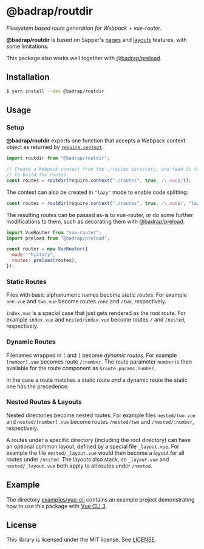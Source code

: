 # @badrap/routdir

_Filesystem based route generation for Webpack + vue-router._

**@badrap/routdir** is based on Sapper's [pages](https://sapper.svelte.technology/guide#pages) and [layouts](https://sapper.svelte.technology/guide#layouts) features, with some limitations.

This package also works well together with [@badrap/preload](https://github.com/badrap/preload).

## Installation

```sh
$ yarn install --dev @badrap/routdir
```

## Usage

### Setup

**@badrap/routdir** exports one function that accepts a Webpack context object as returned by [`require.context`](https://webpack.js.org/guides/dependency-management/#require-context).

```js
import routdir from "@badrap/routdir";

// Create a Webpack context from the ./routes directory, and feed it to routdir
// to build the routes.
const routes = routdir(require.context("./routes", true, /\.vue$/));
```

The context can also be created in `"lazy"` mode to enable code splitting:

```js
const routes = routdir(require.context("./routes", true, /\.vue$/, "lazy"));
```

The resulting routes can be passed as-is to vue-router, or do some further modifications to them, such as decorating them with [@badrap/preload](https://github.com/badrap/preload).

```js
import VueRouter from "vue-router";
import preload from "@badrap/preload";

const router = new VueRouter({
  mode: "history",
  routes: preload(routes),
});
```

### Static Routes

Files with basic alphanumeric names become _static routes_. For example `one.vue` and `two.vue` become routes `/one` and `/two`, respectively.

`index.vue` is a special case that just gets rendered as the root route. For example `index.vue` and `nested/index.vue` become routes `/` and `/nested`, respectively.

### Dynamic Routes

Filenames wrapped in `[` and `]` become _dynamic routes_. For example `[number].vue` becomes route `/:number`. The route parameter `number` is then available for the route component as `$route.params.number`.

In the case a route matches a static route _and_ a dynamic route the static one has the precedence.

### Nested Routes & Layouts

Nested directories become nested routes. For example files `nested/two.vue` and `nested/[number].vue` become routes `/nested/two` and `/nested/:number`, respectively.

A routes under a specific directory (including the root directory) can have an optional common layout, defined by a special file `_layout.vue`. For example the file `nested/_layout.vue` would then become a layout for all routes under `/nested`. The layouts also stack, so `_layout.vue` and `nested/_layout.vue` both apply to all routes under `/nested`.

## Example

The directory [examples/vue-cli](./examples/vue-cli) contains an example project
demonstrating how to use this package with [Vue CLI 3](https://cli.vuejs.org/).

## License

This library is licensed under the MIT license. See [LICENSE](./LICENSE).
